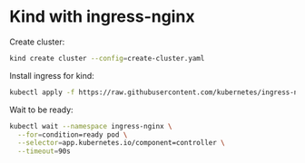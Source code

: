 # Kind with ingress-nginx

Create cluster:

```sh
kind create cluster --config=create-cluster.yaml
```

Install ingress for kind:

```sh
kubectl apply -f https://raw.githubusercontent.com/kubernetes/ingress-nginx/main/deploy/static/provider/kind/deploy.yaml
```

Wait to be ready:

```sh
kubectl wait --namespace ingress-nginx \
  --for=condition=ready pod \
  --selector=app.kubernetes.io/component=controller \
  --timeout=90s
```
